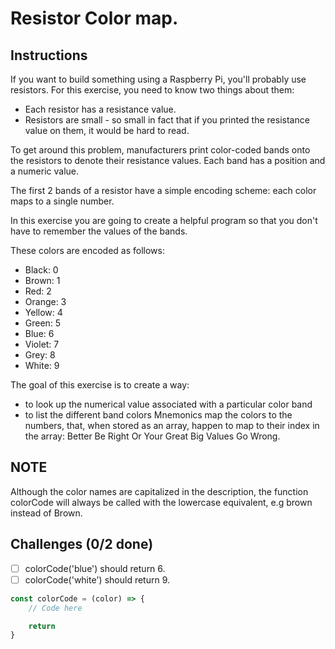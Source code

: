 # Resistor Color map.

## Instructions

If you want to build something using a Raspberry Pi, you'll probably use resistors. For this exercise, you need to know two things about them:

- Each resistor has a resistance value.
- Resistors are small - so small in fact that if you printed the resistance value on them, it would be hard to read.

To get around this problem, manufacturers print color-coded bands onto the resistors to denote their resistance values. Each band has a position and a numeric value.

The first 2 bands of a resistor have a simple encoding scheme: each color maps to a single number.

In this exercise you are going to create a helpful program so that you don't have to remember the values of the bands.

These colors are encoded as follows:

- Black: 0
- Brown: 1
- Red: 2
- Orange: 3
- Yellow: 4
- Green: 5
- Blue: 6
- Violet: 7
- Grey: 8
- White: 9

The goal of this exercise is to create a way:

- to look up the numerical value associated with a particular color band
- to list the different band colors
Mnemonics map the colors to the numbers, that, when stored as an array, happen to map to their index in the array: Better Be Right Or Your Great Big Values Go Wrong.

## NOTE

Although the color names are capitalized in the description, the function colorCode will always be called with the lowercase equivalent, e.g brown instead of Brown.

## Challenges (0/2 done)

- [ ] colorCode('blue') should return 6.
- [ ] colorCode('white') should return 9.

```js
const colorCode = (color) => {
	// Code here

	return
}
```
